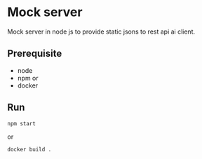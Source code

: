 # Mock server
Mock server in node js to provide static jsons to rest api ai client.

## Prerequisite
- node
- npm
or
- docker

## Run
```
npm start
```
or
```
docker build .
```